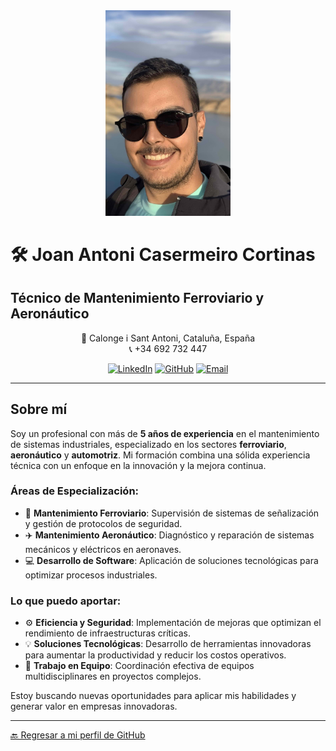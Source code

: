 <div align="center">
  <img src="https://github.com/tonicasermeiro/Pictures/blob/30f4002819d959e5758da11186aa5267112f7f0a/IMG_1324_Nero%20AI_Compress_High.jpeg?raw=true" alt="Foto Profesional" width="200px">
</div>

# 🛠️ **Joan Antoni Casermeiro Cortinas**  
## **Técnico de Mantenimiento Ferroviario y Aeronáutico**  

<div align="center">
  📍 Calonge i Sant Antoni, Cataluña, España
</div>
<div align="center">
  📞 +34 692 732 447
</div>

<div align="center">
  
  [![LinkedIn](https://img.shields.io/badge/LinkedIn-0077B5?style=for-the-badge&logo=linkedin&logoColor=white)](https://www.linkedin.com/in/tonicasermeiro)
  [![GitHub](https://img.shields.io/badge/GitHub-100000?style=for-the-badge&logo=github&logoColor=white)](https://github.com/tonicasermeiro)
  [![Email](https://img.shields.io/badge/Apple_Mail-0078D4?style=for-the-badge&logo=apple&logoColor=white)](mailto:toni.casermeiro@icloud.com)

</div>

---

## **Sobre mí**  
Soy un profesional con más de **5 años de experiencia** en el mantenimiento de sistemas industriales, especializado en los sectores **ferroviario**, **aeronáutico** y **automotriz**. Mi formación combina una sólida experiencia técnica con un enfoque en la innovación y la mejora continua.

### **Áreas de Especialización:**
- 🚆 **Mantenimiento Ferroviario**: Supervisión de sistemas de señalización y gestión de protocolos de seguridad.
- ✈️ **Mantenimiento Aeronáutico**: Diagnóstico y reparación de sistemas mecánicos y eléctricos en aeronaves.
- 💻 **Desarrollo de Software**: Aplicación de soluciones tecnológicas para optimizar procesos industriales.

### **Lo que puedo aportar:**
- ⚙️ **Eficiencia y Seguridad**: Implementación de mejoras que optimizan el rendimiento de infraestructuras críticas.
- 💡 **Soluciones Tecnológicas**: Desarrollo de herramientas innovadoras para aumentar la productividad y reducir los costos operativos.
- 🤝 **Trabajo en Equipo**: Coordinación efectiva de equipos multidisciplinares en proyectos complejos.

Estoy buscando nuevas oportunidades para aplicar mis habilidades y generar valor en empresas innovadoras.

---

[🔙 Regresar a mi perfil de GitHub](https://github.com/tonicasermeiro)